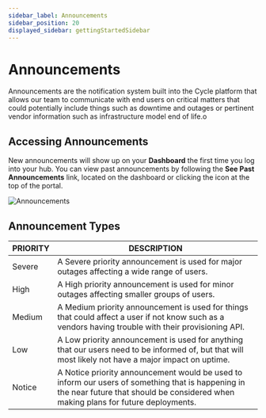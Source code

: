 ```yaml
---
sidebar_label: Announcements
sidebar_position: 20
displayed_sidebar: gettingStartedSidebar
---
```


# Announcements

Announcements are the notification system built into the Cycle platform that allows our team to communicate with end users on critical matters that could potentially include things such as downtime and outages or pertinent vendor information such as infrastructure model end of life.o
 

## Accessing Announcements

New announcements will show up on your **Dashboard** the first time you log into your hub. You can view past announcements by following the **See Past Announcements** link, located on the dashboard or clicking the icon at the top of the portal.

![Announcements](/imgs/status/announcements/announcements.png)

## Announcement Types

| PRIORITY | DESCRIPTION                                                                                                                                                                            |
| -------- | -------------------------------------------------------------------------------------------------------------------------------------------------------------------------------------- |
| Severe   | A Severe priority announcement is used for major outages affecting a wide range of users.                                                                                              |
| High     | A High priority announcement is used for minor outages affecting smaller groups of users.                                                                                              |
| Medium   | A Medium priority announcement is used for things that could affect a user if not know such as a vendors having trouble with their provisioning API.                                   |
| Low      | A Low priority announcement is used for anything that our users need to be informed of, but that will most likely not have a major impact on uptime.                                   |
| Notice   | A Notice priority announcement would be used to inform our users of something that is happening in the near future that should be considered when making plans for future deployments. |
